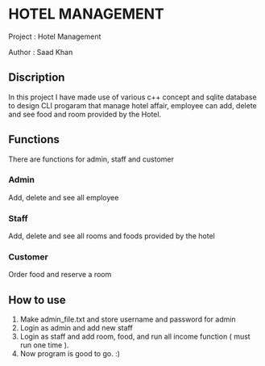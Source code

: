 #	HOTEL MANAGEMENT
Project		:	Hotel Management

Author		:	Saad Khan
##	Discription
In this project I have made use of various c++ concept and sqlite database to design CLI progaram that manage hotel affair, employee can add, delete and see food and room provided by the Hotel. 

## Functions
There are functions for admin, staff and customer

### Admin
Add, delete and see all employee

### Staff
Add, delete and see all rooms and foods provided by the hotel

### Customer
Order food and reserve a room

## How to use
1)  Make admin_file.txt and store username and password for admin
2)  Login as admin and add new staff
3)  Login as staff and add room, food, and run all income function ( must run one time ).
4)  Now program is good to go.   :)
